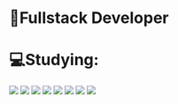 # **🦇Fullstack Developer**

# **💻Studying:**

<img src="https://img.shields.io/badge/Python-000000?style=for-the-badge&logo=python&logoColor=white"/> <img src="https://img.shields.io/badge/Lua-000000?style=for-the-badge&logo=lua&logoColor=white"/> <img src="https://img.shields.io/badge/Django-000000?style=for-the-badge&logo=django&logoColor=white"/>
<img src="https://img.shields.io/badge/HTML5-000000?style=for-the-badge&logo=html5&logoColor=white"/> <img src="https://img.shields.io/badge/CSS3-000000?style=for-the-badge&logo=css3&logoColor=white"/> <img src="https://img.shields.io/badge/JavaScript-000000?style=for-the-badge&logo=javascript&logoColor=white"/>
<img src="https://img.shields.io/badge/MySQL-000000?style=for-the-badge&logo=mysql&logoColor=white"/> <img src="https://img.shields.io/badge/MongoDB-000000?style=for-the-badge&logo=mongodb&logoColor=white"/>
